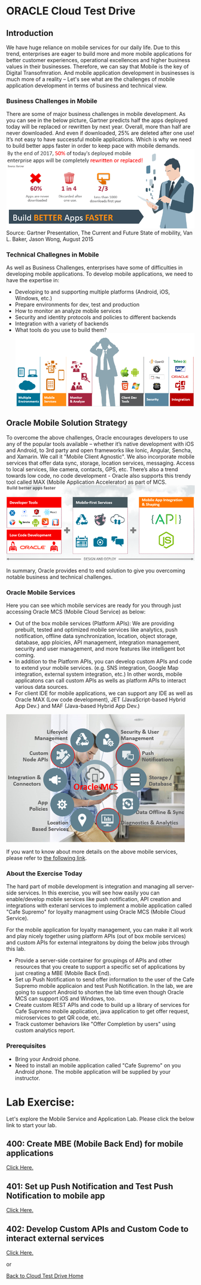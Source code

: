 
# ORACLE Cloud Test Drive #

## Introduction ##
We have huge reliance on mobile services for our daily life. Due to this trend, enterprises are eager to build more and more mobile applications for better customer experiences, operational excellences and higher business values in their businesses. Therefore, we can say that Mobile is the key of Digital Transofmration. And mobile application development in businesses is much more of a reality – Let's see what are the challenges of mobile application development in terms of business and technical view.

### Business Challenges in Mobile ###
There are some of major business challenges in mobile development. As you can see in the below picture, Gartner predicts half the apps deployed today will be replaced or rewritten by next year. Overall, more than half are never downloaded. And even if downloaded, 25% are deleted after one use! It’s not easy to have successful mobile applications. Which is why we need to build better apps faster in order to keep pace with mobile demands.
![](../common/images/mobile/Business_Challenges_in_Mobile.PNG)
Source: Gartner Presentation, The Current and Future State of mobility, Van L. Baker, Jason Wong, August 2015

### Technical Challegnes in Mobile ###
As well as Business Challenges, enterprises have some of difficulties in developing mobile applications. To develop mobile applications, we need to have the expertise in:
+ Developing to and supporting multiple platforms (Android, iOS, Windows, etc.)
+ Prepare environments for dev, test and production
+ How to monitor an analyze mobile services
+ Security and identity protocols and policies to different backends
+ Integration with a variety of backends
+ What tools do you use to build them?
![](../common/images/mobile/Technical_Challenges_in_Mobile.PNG)

## Oracle Mobile Solution Strategy ##
To overcome the above challenges, Oracle encourages developers to use any of the popular tools available – whether it’s native development with iOS and Android, to 3rd party and open frameworks like Ionic, Angular, Sencha, and Xamarin. We call it "Mobile Client Agnostic". We also incorporate mobile services that offer data sync, storage, location services, messaging. Access to local services, like camera, contacts, GPS, etc. There’s also a trend towards low code, no code development -  Oracle also supports this trendy tool called MAX (Mobile Application Accelerator) as part of MCS.
![](../common/images/mobile/Oracle_Mobile_Solution_Strategy.PNG)

In summary, Oracle provides end to end solution to give you overcoming notable business and technical challenges.

### Oracle Mobile Services ###
Here you can see which mobile services are ready for you through just accessing Oracle MCS (Mobile Cloud Service) as below:
+ Out of the box mobile services (Platform APIs): We are providing prebuilt, tested and optimized mobile services like analytics, push notification, offline data synchronization, location, object storage, database, app ploicies, API management, integration management, security and user management, and more features like intelligent bot coming. 
+ In addition to the Platform APIs, you can develop custom APIs and code to extend your mobile services. (e.g. SNS integration, Google Map integration, external system integration, etc.) In other words, mobile applicatons can call custom APIs as wells as platform APIs to interact various data sources.
+ For client IDE for mobile applications, we can support any IDE as well as Oracle MAX (Low code development), JET (JavaScript-based Hybrid App Dev.) and MAF (Java-based Hybrid App Dev.)

![](../common/images/mobile/Oracle_Mobile_Services.PNG)

If you want to know about more details on the above mobile services, please refer to [the following link](https://docs.oracle.com/en/cloud/paas/mobile-cloud/index.html).

### About the Exercise Today ###
The hard part of mobile development is integration and managing all server-side services. In this exercise, you will see how easily you can enable/develop mobile services like push notification, API creation and integrations with exteranl services to implement a mobile application called "Cafe Supremo" for loyalty managment using Oracle MCS (Mobile Cloud Service). 

For the mobile application for loyalty management, you can make it all work and play nicely together using platform APIs (out of box mobile services) and custom APIs for external integraitons by doing the below jobs through this lab.
- Provide a server-side container for groupings of APIs and other resources that you create to support a specific set of applications by just creating a MBE (Mobile Back End).
- Set up Push Notification to send offer information to the user of the Cafe Supremo mobile applicaion and test Push Notification. In the lab, we are going to support Android to shorten the lab time even though Oracle MCS can support iOS and Windows, too. 
- Create custom REST APIs and code to build up a library of services for Cafe Supremo mobile application, java application to get offer request, microservices to get QR code, etc. 
- Track customer behaviors like "Offer Completion by users" using custom analytics report.

### Prerequisites ###
- Bring your Android phone.
- Need to install an mobile application called "Cafe Supremo" on you Android phone. The mobile application will be supplied by your instructor. 


# Lab Exercise: #
Let's explore the Mobile Service and Application Lab. Please click the below link to start your lab.

## 400: Create MBE (Mobile Back End) for mobile applications ##

[Click Here.](400-MobileLab.md)

## 401: Set up Push Notification and Test Push Notification to mobile app ##

[Click Here.](401-MobileLab.md)

## 402: Develop Custom APIs and Custom Code to interact external services ##

[Click Here.](402-MobileLab.md)

or

[Back to Cloud Test Drive Home](../README.md)


